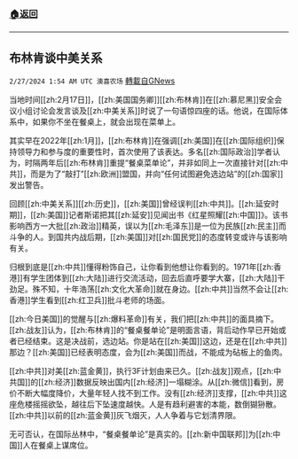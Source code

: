 ###  [:house:返回](README.md)
---


## 布林肯谈中美关系
`2/27/2024 1:54 AM UTC 澳喜农场` [轉載自GNews](https://gnews.org/articles/2343832)

         

当地时间[[zh:2月17日]]，[[zh:美国国务卿]][[zh:布林肯]]在[[zh:慕尼黑]]安全会议小组讨论会发言谈及[[zh:中美关系]]时说了一句语惊四座的话。他说，在国际体系中，如果你不坐在餐桌上，就会出现在菜单上。

其实早在2022年[[zh:1月]]，[[zh:布林肯]]在强调[[zh:美国]]在[[zh:国际组织]]保持领导力和参与度的重要性时，首次使用了该表达。多名[[zh:国际政治]]学者认为，时隔两年后[[zh:布林肯]]重提“餐桌菜单论”，并非如同上一次直接针对[[zh:中共]]，而是为了“敲打”[[zh:欧洲]]盟国，并向“任何试图避免选边站”的[[zh:国家]]发出警告。

回顾[[zh:中美关系]][[zh:历史]]，[[zh:美国]]曾经误判[[zh:中共]]。[[zh:延安时期]]，[[zh:美国]]记者斯诺把其[[zh:延安]]见闻出书《红星照耀[[zh:中国]]》。该书影响西方一大批[[zh:政治]]精英，误以为[[zh:毛泽东]]是一位为民族[[zh:民主]]而斗争的人。到国共内战后期，[[zh:美国]]对[[zh:国民党]]的态度转变或许与该影响有关。

归根到底是[[zh:中共]]懂得粉饰自己，让你看到他想让你看到的。1971年[[zh:香港]]有学生团体到[[zh:大陆]]进行交流活动，回去后直呼要学大寨，[[zh:大陆]]干劲足。殊不知，十年浩荡[[zh:文化大革命]]就在身边。[[zh:中共]]当然不会让[[zh:香港]]学生看到[[zh:红卫兵]]批斗老师的场面。  
  
[[zh:今日美国]]的觉醒与[[zh:爆料革命]]有关，我们把[[zh:中共]]的面具摘下。[[zh:战友]]认为，[[zh:布林肯]]的“餐桌餐单论”是明面言语，背后动作早已开始或者已经结束。这是决战前，选边站。你是站在[[zh:美国]]这边，还是在[[zh:中共]]那边？[[zh:美国]]已经表明态度，会为[[zh:美国]]而战，不能成为砧板上的鱼肉。  
  
[[zh:中共]]对美[[zh:蓝金黄]]，执行3F计划由来已久。[[zh:战友]]观点，[[zh:中共国]]的[[zh:经济]]数据反映出国内[[zh:经济]]一塌糊涂。从[[zh:微信]]看到，房价不断大幅度降价，大量年轻人找不到工作。没有[[zh:经济]]支撑，[[zh:中共]]这座危楼摇摇欲坠，越往后下坠速度越快。人是有趋利避害的本能，数倒猢狲散。[[zh:中共]]以前的[[zh:蓝金黄]]灰飞烟灭，人人争着与它划清界限。  
  
无可否认，在国际丛林中，“餐桌餐单论”是真实的。[[zh:新中国联邦]]为[[zh:中国]]人在餐桌上谋席位。
